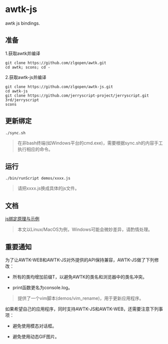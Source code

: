 # awtk-js

awtk js bindings.

## 准备

1.获取awtk并编译

```
git clone https://github.com/zlgopen/awtk.git
cd awtk; scons; cd -
```

2.获取awtk-js并编译

```
git clone https://github.com/zlgopen/awtk-js.git
cd awtk-js
git clone https://github.com/jerryscript-project/jerryscript.git 3rd/jerryscript
scons
```

## 更新绑定

```
./sync.sh
```

> 在非bash终端(如Windows平台的cmd.exe)，需要根据sync.sh的内容手工执行相应的命令。

## 运行

```
./bin/runScript demos/xxxx.js
```

> 请把xxxx.js换成具体的js文件。

## 文档

[js绑定原理与示例](docs/binding_js.md)

> 本文以Linux/MacOS为例，Windows可能会微妙差异，请酌情处理。

## 重要通知

为了让AWTK-WEB和AWTK-JS对外提供的API保持兼容，AWTK-JS做了下列修改：

* 所有的类均增加前缀T，以避免AWTK的类名和浏览器中的类名冲突。

* print函数更名为console.log。

> 提供了一个vim脚本(demos/vim_rename)，用于更新应用程序。

如果希望自己的应用程序，同时支持AWTK-JS和AWTK-WEB，还需要注意下列事项：

* 避免使用模态对话框。

* 避免使用动态GIF图片。


